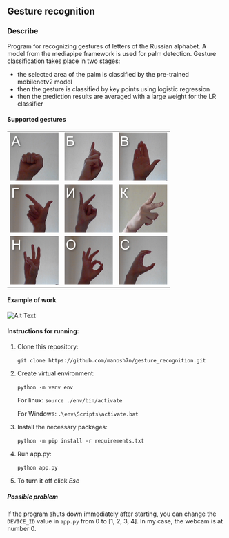 ## Gesture recognition
### Describe
Program for recognizing gestures of letters of the Russian alphabet. 
A model from the mediapipe framework is used for palm detection. Gesture classification takes place in two stages: 
- the selected area of the palm is classified by the pre-trained mobilenetv2 model
- then the gesture is classified by key points using logistic regression
- then the prediction results are averaged with a large weight for the LR classifier

#### Supported gestures
<table>
  <tr>
    <td style="border: none;"> <img src="utils/readme_img/a.png"  alt="a" width = 112px height = 112px ></td>
    <td style="border: none;"> <img src="utils/readme_img/b.png"  alt="b" width = 112px height = 112px ></td>
    <td style="border: none;"> <img src="utils/readme_img/v.png"  alt="v" width = 112px height = 112px ></td>
   </tr>
   <tr>
    <td style="border: none;"> <img src="utils/readme_img/g.png"  alt="g" width = 112px height = 112px ></td>
    <td style="border: none;"> <img src="utils/readme_img/i.png"  alt="i" width = 112px height = 112px ></td>
    <td style="border: none;"> <img src="utils/readme_img/k.png"  alt="k" width = 112px height = 112px ></td>
    
  </tr>
   <tr>
   <td style="border: none;"> <img src="utils/readme_img/n.png"  alt="n" width = 112px height = 112px ></td>
   <td style="border: none;"> <img src="utils/readme_img/o.png"  alt="o" width = 112px height = 112px ></td>
    <td style="border: none;"> <img src="utils/readme_img/s.png"  alt="s" width = 112px height = 112px ></td>
  </tr>
</table>

#### Example of work
![Alt Text](utils/readme_img/example.gif)

#### Instructions for running:

1) Clone this repository:

      `git clone https://github.com/manosh7n/gesture_recognition.git`
2) Create virtual environment:

     `python -m venv env`

      For linux:
      `source ./env/bin/activate`

      For Windows:
      `.\env\Scripts\activate.bat`

3) Install the necessary packages:

      `python -m pip install -r requirements.txt`

4) Run app.py:

   `python app.py`

5) To turn it off click *Esc*

##### Possible problem

If the program shuts down immediately after starting, you can change the `DEVICE_ID` value in `app.py` from 0 to [1, 2, 3, 4]. In my case, the webcam is at number 0.